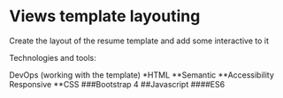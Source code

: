 # Views template layouting

Create the layout of the resume template and add some interactive to it

Technologies and tools:

DevOps (working with the template)
*HTML
**Semantic
**Accessibility
Responsive
**CSS
###Bootstrap 4
##Javascript
####ES6
